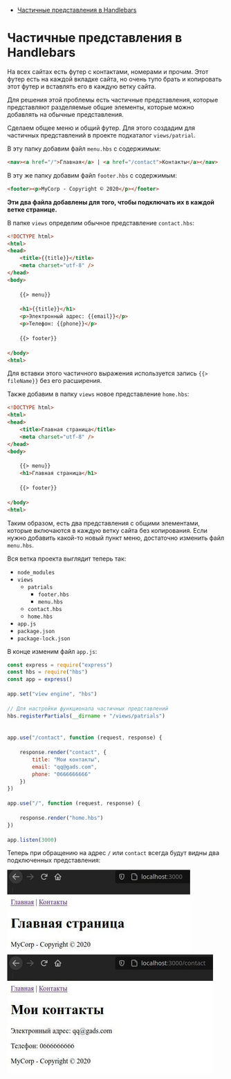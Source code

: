 - [Частичные представления в Handlebars](#частичные-представления-в-handlebars)

# Частичные представления в Handlebars

На всех сайтах есть футер с контактами, номерами и прочим. Этот футер есть на каждой вкладке сайта, но очень тупо брать и копировать этот футер и вставлять его в каждую ветку сайта. 

Для решения этой проблемы есть частичные представления, которые представляют разделяемые общие элементы, которые можно добавлять на обычные представления.

Сделаем общее меню и общий футер. Для этого создадим для частичных представлений в проекте подкаталог `views/patrial`. 

В эту папку добавим файл `menu.hbs` с содержимым: 

```html
<nav><a href="/">Главная</a> | <a href="/contact">Контакты</a></nav>
```

В эту же папку добавим файл `footer.hbs` с содержимым: 

```html
<footer><p>MyCorp - Copyright © 2020</p></footer>
```

**Эти два файла добавлены для того, чтобы подключать их в каждой ветке странице.**

В папке `views` определим обычное представление `contact.hbs`:

```html
<!DOCTYPE html>
<html>
<head>
    <title>{{title}}</title>
    <meta charset="utf-8" />
</head>
<body>
    
    {{> menu}}
     
    <h1>{{title}}</h1>
    <p>Электронный адрес: {{email}}</p>
    <p>Телефон: {{phone}}</p>
     
    {{> footer}}

</body>
<html>
```

Для вставки этого частичного выражения используется запись `{{> fileName}}` без его расширения.

Также добавим в папку `views` новое представление `home.hbs`:

```html
<!DOCTYPE html>
<html>
<head>
    <title>Главная страница</title>
    <meta charset="utf-8" />
</head>
<body>

    {{> menu}}
    <h1>Главная страница</h1>
     
    {{> footer}}
    
</body>
<html>
```

Таким образом, есть два представления с общими элементами,  которые включаются в каждую ветку сайта без копирования. Если нужно добавить какой-то новый пункт меню, достаточно изменить файл `menu.hbs`.

Вся ветка проекта выглядит теперь так:

* `node_modules`
* `views`
  * `patrials`
    * `footer.hbs`
    * `menu.hbs`
  * `contact.hbs`
  * `home.hbs`
* `app.js`
* `package.json`
* `package-lock.json`

В конце изменим файл `app.js`:

```javascript
const express = require("express")
const hbs = require("hbs")
const app = express()

app.set("view engine", "hbs")

// Для настройки функционала частичных представлений
hbs.registerPartials(__dirname + "/views/patrials")


app.use("/contact", function (request, response) {

    response.render("contact", {
        title: "Мои контакты",
        email: "qq@gads.com",
        phone: "0666666666"
    })
})

app.use("/", function (request, response) {
    
    response.render("home.hbs")
})

app.listen(3000)
```

Теперь при обращению на адрес `/` или `contact` всегда будут видны два подключенных представления:

![qq](img/screen1.png)
![qq](img/screen2.png)

